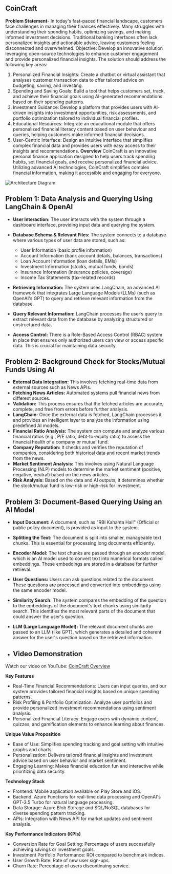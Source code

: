 ## CoinCraft

**Problem Statement**-
In today's fast-paced financial landscape, customers face challenges in managing their finances effectively. Many 
struggles with understanding their spending habits, optimizing savings, and making informed investment decisions. 
Traditional banking interfaces often lack personalized insights and actionable advice, leaving customers feeling 
disconnected and overwhelmed. 
Objective: 
Develop an innovative solution leveraging open-source technologies to enhance customer engagement and 
provide personalized financial insights. The solution should address the following key areas: 
1. Personalized Financial Insights: Create a chatbot or virtual assistant that analyses customer transaction data to offer tailored 
advice on budgeting, saving, and investing. 
2. Spending and Saving Goals: Build a tool that helps customers set, track, and achieve their financial goals using AI-generated 
recommendations based on their spending patterns. 
3. Investment Guidance: Develop a platform that provides users with AI-driven insights into investment opportunities, risk 
assessments, and portfolio optimization tailored to individual financial profiles. 
4. Educational Resources: Integrate an educational module that offers personalized financial literacy content based on user 
behaviour and queries, helping customers make informed financial decisions. 
5. User-Centric Interface: Design an intuitive interface that simplifies complex financial data and provides users with easy 
access to their insights and recommendations.
**Overview**
CoinCraft is an innovative personal finance application designed to help users track spending habits, set financial goals, and receive personalized financial advice. Utilizing advanced AI technologies, CoinCraft simplifies complex financial information, making it accessible and engaging for everyone.


![Architecture Diagram](https://github.com/manasdp/Coincraft/blob/main/Additional/AdaCitiBank%20(2).jpg)

## Problem 1: Data Analysis and Querying Using LangChain & OpenAI

- **User Interaction:** The user interacts with the system through a dashboard interface, providing input data and querying the system.

- **Database Schema & Relevant Files:** The system connects to a database where various types of user data are stored, such as:
  - User Information (basic profile information)
  - Account Information (bank account details, balances, transactions)
  - Loan Account Information (loan details, EMIs)
  - Investment Information (stocks, mutual funds, bonds)
  - Insurance Information (insurance policies, coverage)
  - Income Tax Statements (tax-related records)

- **Retrieving Information:** The system uses LangChain, an advanced AI framework that integrates Large Language Models (LLMs) (such as OpenAI's GPT) to query and retrieve relevant information from the database.

- **Query Relevant Information:** LangChain processes the user’s query to extract relevant data from the database by analyzing structured or unstructured data.

- **Access Control:** There is a Role-Based Access Control (RBAC) system in place that ensures only authorized users can view or access specific data. This is crucial for maintaining data security.

## Problem 2: Background Check for Stocks/Mutual Funds Using AI

- **External Data Integration:** This involves fetching real-time data from external sources such as News APIs.
- **Fetching News Articles:** Automated systems pull financial news from different sources.
- **Validation:** This process ensures that the fetched articles are accurate, complete, and free from errors before further analysis.
- **LangChain:** Once the external data is fetched, LangChain processes it and provides an intelligent layer to analyze the information using predefined AI models.
- **Financial Ratio Analysis:** The system can compute and analyze various financial ratios (e.g., P/E ratio, debt-to-equity ratio) to assess the financial health of a company or mutual fund.
- **Company Reputation:** It checks and verifies the reputation of companies, considering both historical data and recent market trends from the news.
- **Market Sentiment Analysis:** This involves using Natural Language Processing (NLP) models to determine the market sentiment (positive, negative, neutral) based on the news articles.
- **Risk Analysis:** Based on the data and AI outputs, it determines whether the stock/mutual fund is low-risk or high-risk for investment.

## Problem 3: Document-Based Querying Using an AI Model

- **Input Document:** A document, such as "RBI Kahahta Hai!" (Official or public policy document), is provided as input to the system.
- **Splitting the Text:** The document is split into smaller, manageable text chunks. This is essential for processing long documents efficiently.
- **Encoder Model:** The text chunks are passed through an encoder model, which is an AI model used to convert text into numerical formats called embeddings. These embeddings are stored in a database for further retrieval.
- **User Questions:** Users can ask questions related to the document. These questions are processed and converted into embeddings using the same encoder model.
- **Similarity Search:** The system compares the embedding of the question to the embeddings of the document's text chunks using similarity search. This identifies the most relevant parts of the document that could answer the user's question.
- **LLM (Large Language Model):** The relevant document chunks are passed to an LLM (like GPT), which generates a detailed and coherent answer for the user's question based on the retrieved information.

- ## Video Demonstration
Watch our video  on YouTube: [CoinCraft Overview](https://www.youtube.com/watch?v=jZxVpGvL6Dw)

**Key Features**
* Real-Time Financial Recommendations: Users can input queries, and our system provides tailored financial insights based on unique spending patterns.
* Risk Profiling & Portfolio Optimization: Analyze user portfolios and provide personalized investment recommendations using sentiment analysis.
* Personalized Financial Literacy: Engage users with dynamic content, quizzes, and gamification elements to enhance learning about finances.

**Unique Value Proposition**
* Ease of Use: Simplifies spending tracking and goal setting with intuitive graphs and charts.
* Personalization: Delivers tailored financial insights and investment advice based on user behavior and market sentiment.
* Engaging Learning: Makes financial education fun and interactive while prioritizing data security.

**Technology Stack**
* Frontend: Mobile application available on Play Store and iOS.
* Backend: Azure Functions for real-time data processing and OpenAI's GPT-3.5 Turbo for natural language processing.
* Data Storage: Azure Blob Storage and SQL/NoSQL databases for diverse spending pattern tracking.
* APIs: Integration with News API for market updates and sentiment analysis.

**Key Performance Indicators (KPIs)**
* Conversion Rate for Goal Setting: Percentage of users successfully achieving savings or investment goals.
* Investment Portfolio Performance: ROI compared to benchmark indices.
* User Growth Rate: Rate of new user sign-ups.
* Churn Rate: Percentage of users discontinuing service.

